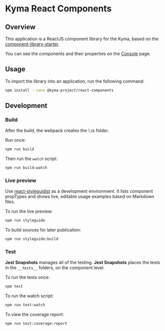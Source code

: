 # Kyma React Components

## Overview

This application is a ReactJS component library for the Kyma, based on the [component-library-starter](https://github.com/alanbsmith/component-library-starter).

You can see the components and their properties on the [Console](https://kyma-project.github.io/console) page.

## Usage

To import the library into an application, run the following command:

```sh
npm install --save @kyma-project/react-components
```

## Development

### Build

After the build, the webpack creates the `lib` folder.

Run once:

```sh
npm run build
```

Then run the `watch` script:

```sh
npm run build:watch
```

### Live preview

Use [react-styleguidist](https://github.com/styleguidist/react-styleguidist) as a development environment. It lists component propTypes and shows live, editable usage examples based on Markdown files.

To run the live preview:

```sh
npm run styleguide
```

To build sources for later publication:

```sh
npm run styleguide:build
```

### Test

**Jest Snapshots** manages all of the testing. **Jest Snapshots** places the tests in the `__tests__` folders, on the component level.

To run the tests once:

```sh
npm test
```

To run the watch script:

```sh
npm run test:watch
```

To view the coverage report: 

```sh
npm run test:coverage:report
```
